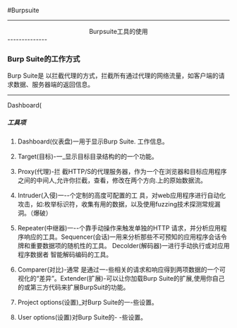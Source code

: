 ﻿#Burpsuite


---

<center> Burpsuite工具的使用</center>
--------------

### Burp Suite的工作方式
Burp Suite是 以拦截代理的方式，拦截所有通过代理的网络流量，如客户端的请求数据、服务器端的返回信息。

---

Dashboard(

##### 工具项

 1. Dashboard(仪表盘)一用于显示Burp Suite. 工作信息。

 2. Target(目标)-一_显示目标目录结构的的一个功能。

 3. Proxy(代理)-拦 截HTTP/S的代理服务器，作为一个在浏览器和目标应用程序之间的中间人,允许你拦截，查看，修改在两个方向.上的原始数据流。

 4. Intruder(入侵)一--个定制的高度可配置的工 具，对web应用程序进行自动化攻击，如:枚举标识符，收集有用的数据，以及使用fuzzing技术探测常规漏洞。（爆破）

 5. Repeater(中继器)一--个靠手动操作来触发单独的HTTP 请求，并分析应用程序响应的工具。Sequencer(会话)一用来分析那些不可预知的应用程序会话令牌和重要数据项的随机性的工具。 Decolder(解码器)一进行手动执行或对应用程序数据者 智能解码编码的工具。

 6. Comparer(对比)-通常 是通过一-些相关的请求和响应得到两项数据的一个可视化的“差异”。Extender(扩展)-可以让你加载Burp Suite的扩展,使用你自己的或第三方代码来扩展BurpSuit的功能。

 7. Project options(设置)_对Burp Suite的一-些设置。

 8. User options(设置)对Burp Suite的- -些设置。

